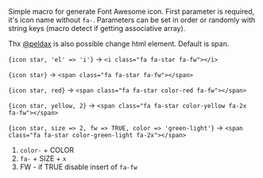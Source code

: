 Simple macro for generate Font Awesome icon. First parameter is required, it's icon name without `fa-`. Parameters can be set in order or randomly with string keys (macro detect if getting associative array).

Thx [@peldax](https://github.com/peldax) is also  possible change html element. Default is span.

`{icon star, 'el' => 'i'}` -> `<i class="fa fa-star fa-fw"></i>`


`{icon star}` -> `<span class="fa fa-star fa-fw"></span>`


`{icon star, red}` -> `<span class="fa fa-star color-red fa-fw"></span>`


`{icon star, yellow, 2}` -> `<span class="fa fa-star color-yellow fa-2x fa-fw"></span>`


 `{icon star, size => 2, fw => TRUE, color => 'green-light'}` -> `<span class="fa fa-star color-green-light fa-2x"></span>`
 
1. `color-` + COLOR 
2. `fa-` + SIZE + `x`
3. FW - if TRUE disable insert of `fa-fw`
